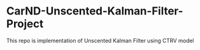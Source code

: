# CarND-Unscented-Kalman-Filter-Project
This repo is implementation of Unscented Kalman Filter using CTRV model
